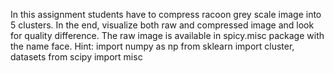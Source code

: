 In this assignment students have to compress racoon grey scale image into  5 clusters. In the end, visualize both raw and compressed image and look  for quality difference. 
The raw image is available in spicy.misc package with the name face. Hint: 
import numpy as np 
from sklearn import cluster, datasets 
from scipy import misc 
